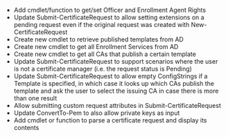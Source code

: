 * Add cmdlet/function to get/set Officer and Enrollment Agent Rights
* Update Submit-CertificateRequest to allow setting extensions on a pending request even if the original request was created with New-CertificateRequest
* Create new cmdlet to retrieve published templates from AD
* Create new cmdlet to get all Enrollment Services from AD
* Create new cmdlet to get all CAs that publish a certain template
* Update Submit-CertificateRequest to support scenarios where the user is not a certificate manager (i.e. the request status is Pending)
* Update Submit-CertificateRequest to allow empty ConfigStrings if a Template is specified, in which case it looks up which CAs publish the template and ask the user to select the issuing CA in case there is more than one result
* Allow submitting custom request attributes in Submit-CertificateRequest
* Update ConvertTo-Pem to also allow private keys as input
* Add cmdlet or function to parse a certificate request and display its contents
